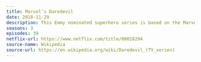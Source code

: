 ```yaml
---
title: Marvel's Daredevil
date: 2018-11-29
description: This Emmy nominated superhero series is based on the Marvel Comics character Daredevil. It was cancelled after 3 seasons, but Netflix order a spinoff - _The Punisher_.
seasons: 3
episodes: 39
netflix-url: https://www.netflix.com/title/80018294
source-name: Wikipedia  
source-url: https://en.wikipedia.org/wiki/Daredevil_(TV_series)
---
```


